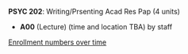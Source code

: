 **PSYC 202**: Writing/Prsenting Acad Res Pap (4 units)

- **A00** (Lecture) (time and location TBA) by staff

[Enrollment numbers over time](./PSYC202.tsv)
